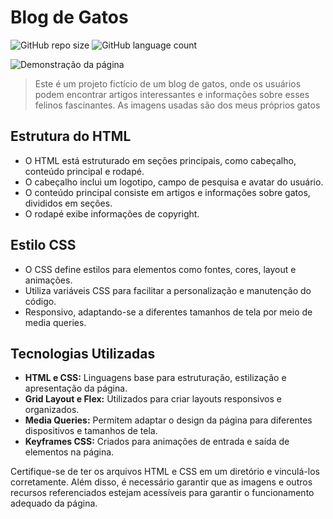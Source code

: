 # Blog de Gatos

![GitHub repo size](https://img.shields.io/github/repo-size/cesarDanielRodrigues/explorer-bloggatos)
![GitHub language count](https://img.shields.io/github/languages/count/cesarDanielRodrigues/explorer-bloggatos)

![Demonstração da página](gif_github/paginaDemonstracao.gif)

> Este é um projeto fictício de um blog de gatos, onde os usuários podem encontrar artigos interessantes e informações sobre esses felinos fascinantes. As imagens usadas são dos meus próprios gatos


## Estrutura do HTML

- O HTML está estruturado em seções principais, como cabeçalho, conteúdo principal e rodapé.
- O cabeçalho inclui um logotipo, campo de pesquisa e avatar do usuário.
- O conteúdo principal consiste em artigos e informações sobre gatos, divididos em seções.
- O rodapé exibe informações de copyright.

## Estilo CSS

- O CSS define estilos para elementos como fontes, cores, layout e animações.
- Utiliza variáveis CSS para facilitar a personalização e manutenção do código.
- Responsivo, adaptando-se a diferentes tamanhos de tela por meio de media queries.

## Tecnologias Utilizadas

- **HTML e CSS:** Linguagens base para estruturação, estilização e apresentação da página.
- **Grid Layout e Flex:** Utilizados para criar layouts responsivos e organizados.
- **Media Queries:** Permitem adaptar o design da página para diferentes dispositivos e tamanhos de tela.
- **Keyframes CSS:** Criados para animações de entrada e saída de elementos na página.

Certifique-se de ter os arquivos HTML e CSS em um diretório e vinculá-los corretamente. Além disso, é necessário garantir que as imagens e outros recursos referenciados estejam acessíveis para garantir o funcionamento adequado da página.
